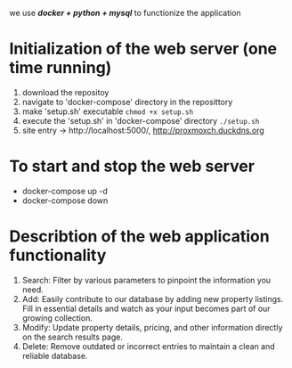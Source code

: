 we use ***docker + python + mysql*** to functionize the application
# Initialization of the web server (one time running)
1. download the repositoy
2. navigate to 'docker-compose' directory in the reposittory
3. make 'setup.sh' executable `chmod +x setup.sh`
4. execute the 'setup.sh' in 'docker-compose' directory `./setup.sh`
5. site entry -> http://localhost:5000/, http://proxmoxch.duckdns.org
# To start and stop the web server
- docker-compose up -d
- docker-compose down
# Describtion of the web application functionality
1. Search: Filter by various parameters to pinpoint the information you need.
2. Add: Easily contribute to our database by adding new property listings. Fill in essential details and watch as your input becomes part of our growing collection.
3. Modify: Update property details, pricing, and other information directly on the search results page.
4. Delete: Remove outdated or incorrect entries to maintain a clean and reliable database.
